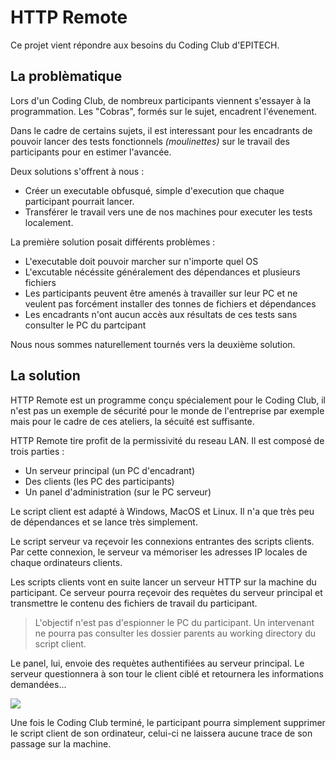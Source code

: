 # HTTP Remote

Ce projet vient répondre aux besoins du Coding Club d'EPITECH.

## La problèmatique

Lors d'un Coding Club, de nombreux participants viennent s'essayer à la programmation. Les "Cobras", formés sur le sujet, encadrent l'évenement.

Dans le cadre de certains sujets, il est interessant pour les encadrants de pouvoir lancer des tests fonctionnels _(moulinettes)_ sur le travail des participants pour en estimer l'avancée.

Deux solutions s'offrent à nous :

- Créer un executable obfusqué, simple d'execution que chaque participant pourrait lancer.
- Transférer le travail vers une de nos machines pour executer les tests localement.

La première solution posait différents problèmes :

- L'executable doit pouvoir marcher sur n'importe quel OS
- L'excutable nécéssite généralement des dépendances et plusieurs fichiers
- Les participants peuvent être amenés à travailler sur leur PC et ne veulent pas forcément installer des tonnes de fichiers et dépendances
- Les encadrants n'ont aucun accès aux résultats de ces tests sans consulter le PC du partcipant

Nous nous sommes naturellement tournés vers la deuxième solution.

## La solution

HTTP Remote est un programme conçu spécialement pour le Coding Club, il n'est pas un exemple de sécurité pour le monde de l'entreprise par exemple mais pour le cadre de ces ateliers, la sécuité est suffisante.

HTTP Remote tire profit de la permissivité du reseau LAN. Il est composé de trois parties :

- Un serveur principal (un PC d'encadrant)
- Des clients (les PC des participants)
- Un panel d'administration (sur le PC serveur)

Le script client est adapté à Windows, MacOS et Linux. Il n'a que très peu de dépendances et se lance très simplement.

Le script serveur va reçevoir les connexions entrantes des scripts clients. Par cette connexion, le serveur va mémoriser les adresses IP locales de chaque ordinateurs clients.

Les scripts clients vont en suite lancer un serveur HTTP sur la machine du participant. Ce serveur pourra reçevoir des requètes du serveur principal et transmettre le contenu des fichiers de travail du participant.

> L'objectif n'est pas d'espionner le PC du participant. Un intervenant ne pourra pas consulter les dossier parents au working directory du script client.

Le panel, lui, envoie des requètes authentifiées au serveur principal. Le serveur questionnera à son tour le client ciblé et retournera les informations demandées...

![](https://cdn.discordapp.com/attachments/843925825317634088/967544558747549696/unknown.png)

Une fois le Coding Club terminé, le participant pourra simplement supprimer le script client de son ordinateur, celui-ci ne laissera aucune trace de son passage sur la machine.
